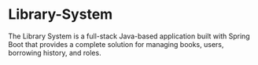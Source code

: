 # Library-System
The Library System is a full-stack Java-based application built with Spring Boot that provides a complete solution for managing books, users, borrowing history, and roles.
